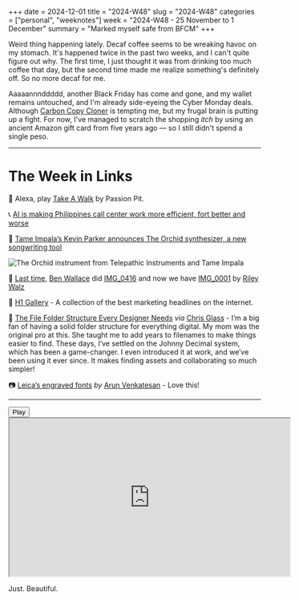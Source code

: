 +++
date = 2024-12-01
title = "2024-W48"
slug = "2024-W48"
categories = ["personal", "weeknotes"]
week = "2024-W48 - 25 November to 1 December"
summary = "Marked myself safe from BFCM"
+++

Weird thing happening lately. Decaf coffee seems to be wreaking havoc on my stomach. It's happened twice in the past two weeks, and I can't quite figure out why. The first time, I just thought it was from drinking too much coffee that day, but the second time made me realize something's definitely off. So no more decaf for me.

Aaaaannnddddd, another Black Friday has come and gone, and my wallet remains untouched,  and I'm already side-eyeing the Cyber Monday deals. Although [Carbon Copy Cloner](https://bombich.com/?ref=krabf.com) is tempting me, but my frugal brain is putting up a fight. For now, I've managed to scratch the shopping *itch* by using an ancient Amazon gift card from five years ago — so I still didn't spend a single peso.

---

# The Week in Links

👣 Alexa, play [Take A Walk](https://infinitestroll.com/) by Passion Pit.

📞 [AI is making Philippines call center work more efficient, fort better and worse](https://restofworld.org/2024/ai-reshaping-call-center-work-philippines/?ref=krabf.com)

🎹 [Tame Impala’s Kevin Parker announces The Orchid synthesizer, a new songwriting tool](https://www.wallpaper.com/tech/tame-impalas-kevin-parker-announces-the-orchid-synthesizer-a-new-songwriting-tool)

![The Orchid instrument from Telepathic Instruments and Tame Impala](/weeknotes/2024-W48/the-orchid-kevin-parker.jpg "This is The Orchid, a new instrument from a new company, Telepathic Instruments, set up by Kevin Parker, the musician, producer and brains behind Tame Impala")

📱 [Last time](https://krabf.com/weeknotes/weeknotes46/), [Ben Wallace](https://ben-mini.github.io/) did [IMG_0416](https://ben-mini.github.io/2024/img-0416) and now we have [IMG_0001](https://walzr.com/IMG_0001) by [Riley Walz](https://walzr.com/)

📑 [H1 Gallery](https://h1gallery.com/) - A collection of the best marketing headlines on the internet.

📁 [The File Folder Structure Every Designer Needs](https://danmall.com/posts/the-file-folder-structure-every-designer-needs/?ref=krabf.com) *via* [Chris Glass](https://chrisglass.com/?ref=krabf.com) - I’m a big fan of having a solid folder structure for everything digital. My mom was the original pro at this. She taught me to add years to filenames to make things easier to find. These days, I’ve settled on the Johnny Decimal system, which has been a game-changer. I even introduced it at work, and we’ve been using it ever since. It makes finding assets and collaborating so much simpler!

📷 [Leica’s engraved fonts](https://arun.is/blog/leica-font/?ref=krabf.com) *by* [Arun Venkatesan](https://arun.is/?ref=krabf.com) - Love this!

---

<lite-youtube videoid="wQyHPJ56aNg" style="background-image: url(&quot;https://i.ytimg.com/vi/wQyHPJ56aNg/hqdefault.jpg&quot;);" class="lyt-activated"><button type="button" class="lty-playbtn"><span class="lyt-visually-hidden">Play</span></button><iframe width="560" height="315" title="Play" allow="accelerometer; autoplay; encrypted-media; gyroscope; picture-in-picture" allowfullscreen="" src="https://www.youtube-nocookie.com/embed/wQyHPJ56aNg?autoplay"></iframe></lite-youtube>

Just. Beautiful.